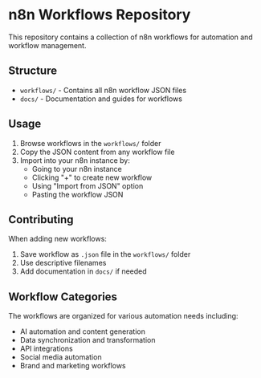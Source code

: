# n8n Workflows Repository

This repository contains a collection of n8n workflows for automation and workflow management.

## Structure

- `workflows/` - Contains all n8n workflow JSON files
- `docs/` - Documentation and guides for workflows

## Usage

1. Browse workflows in the `workflows/` folder
2. Copy the JSON content from any workflow file
3. Import into your n8n instance by:
   - Going to your n8n instance
   - Clicking "+" to create new workflow
   - Using "Import from JSON" option
   - Pasting the workflow JSON

## Contributing

When adding new workflows:

1. Save workflow as `.json` file in the `workflows/` folder
2. Use descriptive filenames
3. Add documentation in `docs/` if needed

## Workflow Categories

The workflows are organized for various automation needs including:

- AI automation and content generation
- Data synchronization and transformation
- API integrations
- Social media automation
- Brand and marketing workflows
